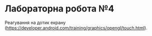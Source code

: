 # Лабораторна робота №4
Реагування на дотик екрану (https://developer.android.com/training/graphics/opengl/touch.html).
